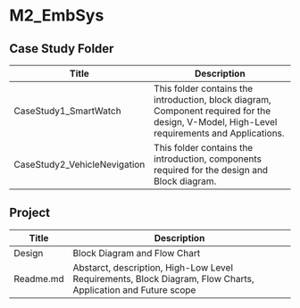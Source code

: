# M2_EmbSys

## Case Study Folder
| Title | Description  |
|-----|-----|
|CaseStudy1_SmartWatch| This folder contains the introduction, block diagram, Component required for the design, V-Model, High-Level requirements and Applications.|
|CaseStudy2_VehicleNevigation| This folder contains the introduction, components required for the design and Block diagram.|

## Project

|Title| Description |
|---|---|
|Design|Block Diagram and Flow Chart|
|Readme.md| Abstarct, description, High-Low Level Requirements, Block Diagram, Flow Charts, Application and Future scope|
